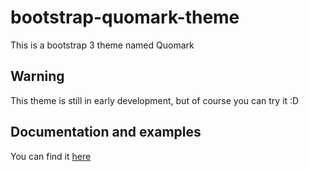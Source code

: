 bootstrap-quomark-theme
=======================

This is a bootstrap 3 theme named Quomark


Warning
---
This theme is still in early development, but of course you can try it :D


Documentation and examples
---
You can find it [here](http://sendyhalim.github.io/bootstrap-quomark-theme)
